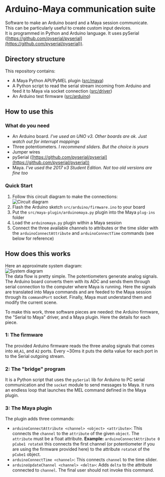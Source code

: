 # Arduino-Maya communication suite
Software to make an Arduino board and a Maya session communicate.  
This can be particularly useful to create custom input devices.  
It is programmed in Python and Arduino language. It uses pySerial ([https://github.com/pyserial/pyserial](https://github.com/pyserial/pyserial)).

## Directory structure
This repository contains:
* A Maya Python API/PyMEL plugin
    ([src/maya](https://github.com/giuliom95/arduino-maya/tree/master/src/maya))
* A Python script to read the serial stream incoming from Arduino and feed it to Maya via socket connection
    ([src/driver](https://github.com/giuliom95/arduino-maya/tree/master/src/driver))
* An Arduino test firmware
    ([src/arduino](https://github.com/giuliom95/arduino-maya/tree/master/src/arduino))

## How to use this
### What do you need 
* An Arduino board. _I've used an UNO v3. Other boards are ok. Just watch out for interrupt mappings_
* Three potentiometers. _I recommend sliders. But the choice is yours_
* Jumper wires
* pySerial ([https://github.com/pyserial/pyserial](https://github.com/pyserial/pyserial))
* Maya. _I've used the 2017 v3 Student Edition. Not too old versions are fine too_
### Quick Start
1. Follow this circuit diagram to make the connections:  
![Circuit diagram](https://cdn.rawgit.com/giuliom95/arduino-maya/master/docs/images/circuit.svg)
2. Flash the Arduino sketch `src/arduino/firmware.ino` to your board
3. Put the `src/maya-plugin/arduinomaya.py` plugin into the Maya `plug-ins` folder
4. Load the `arduinomaya.py` plugin within a Maya session
5. Connect the three available channels to attributes or the time slider with the `arduinoConnectAttribute` and `arduinoConnectTime` commands (see below for reference)

## How does this works
Here an approximate system diagram:  
![System diagram](https://cdn.rawgit.com/giuliom95/arduino-maya/master/docs/images/system.svg)  
The data flow is pretty simple. The potentiometers generate analog signals. The Arduino board converts them with its ADC and sends them through serial connection to the computer where Maya is running. Here the signals are translated into Maya commands and are feeded to the Maya session through its `commandPort` socket.
Finally, Maya must understand them and modify the current scene.

To make this work, three software pieces are needed: the Arduino firmware, the "Serial to Maya" driver, and a Maya plugin. Here the details for each piece.

### 1: The firmware
The provided Arduino firmware reads the three analog signals that comes into `A0`,`A1`, and `A2` ports. Every ~30ms it puts the delta value for each port in to the Serial outgoing stream.
### 2: The "bridge" program
It is a Python script that uses the `pySerial` lib for Arduino to PC serial communication and the `socket` module to send messages to Maya. It runs an endless loop that launches the MEL command defined in the Maya plugin.
### 3: The Maya plugin
The plugin adds three commands:  
* `arduinoConnectAttribute <channel> <object> <attribute>`: This connects the `channel` to the `attribute` of the given `object`. The `attribute` must be a float attribute. **Example:** `arduinoConnectAttribute 0 pCube1 rotateX` this connects the first channel (or potentiometer if you are using the firmware provided here) to the attribute `rotateX` of the `pCube1` object.
* `arduinoConnectTime <channel>`: This connects `channel` to the time slider.
* `arduinoUpdateChannel <channel> <delta>`: Adds `delta` to the attribute connected to `channel`. The final user should not invoke this command.